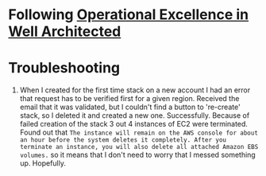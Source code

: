# Following [Operational Excellence in Well Architected](https://www.wellarchitectedlabs.com/operational-excellence/)

# Troubleshooting

1. When I created for the first time stack on a new account I had an error that request has to be verified first for a given region. Received the email that it was validated, but I couldn't find a button to 're-create' stack, so I deleted it and created a new one. Successfully. Because of failed creation of the stack 3 out 4 instances of EC2 were terminated. Found out that `The instance will remain on the AWS console for about an hour before the system deletes it completely. After you terminate an instance, you will also delete all attached Amazon EBS volumes.` so it means that I don't need to worry that I messed something up. Hopefully.
